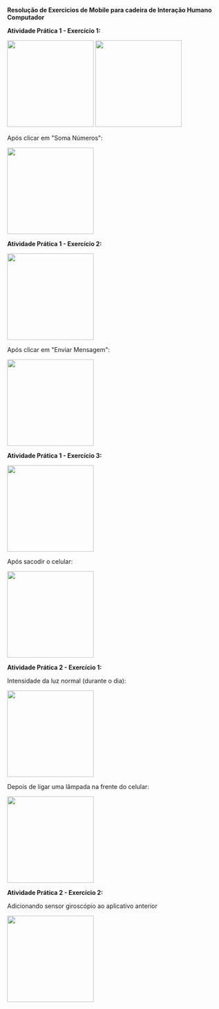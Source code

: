 **Resolução de Exercicios de Mobile para cadeira de Interação Humano Computador**

**Atividade Prática 1 - Exercício 1:**

<img src="https://github.com/grpartichelli/IHC-Atividades-de-Android/blob/master/Imagens/p1ex1/1.jpeg" width="200">
<img src="https://github.com/grpartichelli/IHC-Atividades-de-Android/blob/master/Imagens/p1ex1/2.jpeg" width="200">

Após clicar em "Soma Números":

<img src="https://github.com/grpartichelli/IHC-Atividades-de-Android/blob/master/Imagens/p1ex1/3.jpeg" width="200">


**Atividade Prática 1 - Exercício 2:**

<img src="https://github.com/grpartichelli/IHC-Atividades-de-Android/blob/master/Imagens/p1ex2/1.jpg" width="200">

Após clicar em "Enviar Mensagem":

<img src="https://github.com/grpartichelli/IHC-Atividades-de-Android/blob/master/Imagens/p1ex2/2.jpg" width="200">


**Atividade Prática 1 - Exercício 3:**

<img src="https://github.com/grpartichelli/IHC-Atividades-de-Android/blob/master/Imagens/p1ex3/1.jpg" width="200">

Após sacodir o celular:

<img src="https://github.com/grpartichelli/IHC-Atividades-de-Android/blob/master/Imagens/p1ex3/2.jpg" width="200">

**Atividade Prática 2 - Exercício 1:**
 
Intensidade da luz normal (durante o dia):
 
<img src="https://github.com/grpartichelli/IHC-Atividades-de-Android/blob/master/Imagens/p2ex1/1.jpg" width="200">

Depois de ligar uma lâmpada na frente do celular:

<img src="https://github.com/grpartichelli/IHC-Atividades-de-Android/blob/master/Imagens/p2ex1/2.jpg" width="200">

**Atividade Prática 2 - Exercício 2:**

Adicionando sensor giroscópio ao aplicativo anterior

<img src="https://github.com/grpartichelli/IHC-Atividades-de-Android/blob/master/Imagens/p2ex2/1.jpg" width="200">

